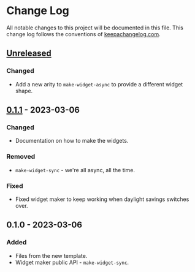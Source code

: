 # Change Log
All notable changes to this project will be documented in this file. This change log follows the conventions of [keepachangelog.com](http://keepachangelog.com/).

## [Unreleased]
### Changed
- Add a new arity to `make-widget-async` to provide a different widget shape.

## [0.1.1] - 2023-03-06
### Changed
- Documentation on how to make the widgets.

### Removed
- `make-widget-sync` - we're all async, all the time.

### Fixed
- Fixed widget maker to keep working when daylight savings switches over.

## 0.1.0 - 2023-03-06
### Added
- Files from the new template.
- Widget maker public API - `make-widget-sync`.

[Unreleased]: https://sourcehost.site/your-name/clojure-dataframe/compare/0.1.1...HEAD
[0.1.1]: https://sourcehost.site/your-name/clojure-dataframe/compare/0.1.0...0.1.1
